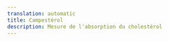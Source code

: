 ```yaml
---
translation: automatic
title: Campestérol
description: Mesure de l'absorption du cholestérol
---
```

